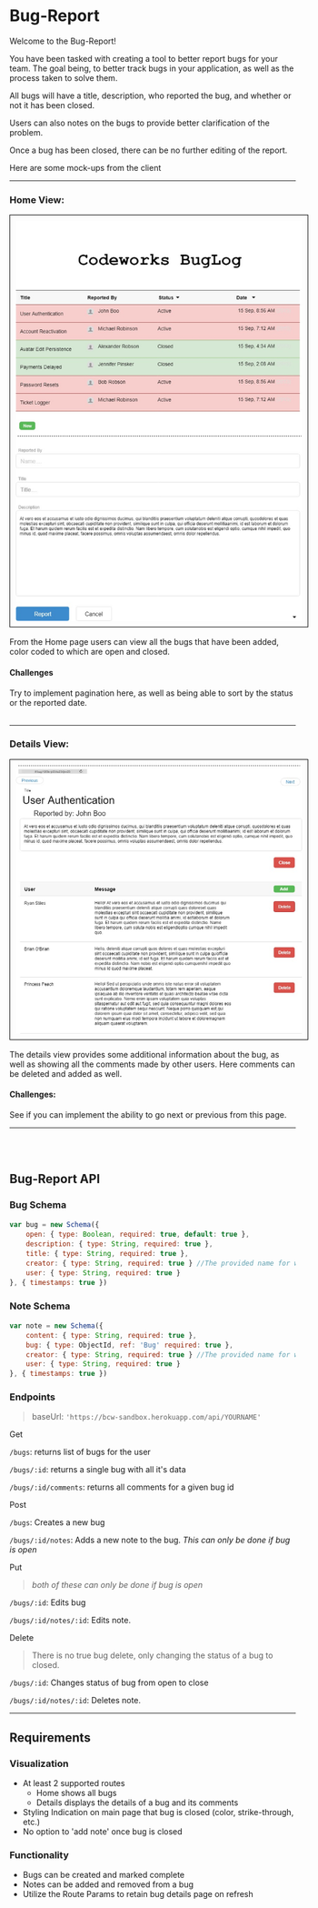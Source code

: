 # Bug-Report

Welcome to the Bug-Report! 

You have been tasked with creating a tool to better report bugs for your team. The goal being, to better track bugs in your application, as well as the process taken to solve them.

All bugs will have a title, description, who reported the bug, and whether or not it has been closed. 

Users can also notes on the bugs to provide better clarification of the problem.

Once a bug has been closed, there can be no further editing of the report.

Here are some mock-ups from the client
<hr>

### Home View:
<div>
  <img class="img-responsive" style="border: 1px solid black;padding: 10px" src="Home.jpg" />
</div>

From the Home page users can view all the bugs that have been added, color coded to which are open and closed.

#### Challenges 
Try to implement pagination here, as well as being able to sort by the status or the reported date.
<br>
<br>
<hr>


### Details View:
<div>
  <img class="img-responsive"  style="border: 1px solid black;padding: 10px"  src="Details.jpg" />
</div>

The details view provides some additional information about the bug, as well as showing all the comments made by other users. Here comments can be deleted and added as well. 

#### Challenges:
 See if you can implement the ability to go next or previous from this page.


<hr>
<br>
<br>

## Bug-Report API


### Bug Schema
```Javascript
var bug = new Schema({
    open: { type: Boolean, required: true, default: true },
    description: { type: String, required: true },
    title: { type: String, required: true },
    creator: { type: String, required: true } //The provided name for who reported the bug
    user: { type: String, required: true }
}, { timestamps: true })
```

### Note Schema
```Javascript
var note = new Schema({
    content: { type: String, required: true },
    bug: { type: ObjectId, ref: 'Bug' required: true },
    creator: { type: String, required: true } //The provided name for who made the note
    user: { type: String, required: true }
}, { timestamps: true })
```


### Endpoints
> baseUrl: `'https://bcw-sandbox.herokuapp.com/api/YOURNAME'`

Get

`/bugs`: returns list of bugs for the user

`/bugs/:id`: returns a single bug with all it's data

`/bugs/:id/comments`: returns all comments for a given bug id

Post

`/bugs`: Creates a new bug

`/bugs/:id/notes`: Adds a new note to the bug. *This can only be done if bug is open*

Put 

>*both of these can only be done if bug is open*

`/bugs/:id`: Edits bug

`/bugs/:id/notes/:id`: Edits note.

Delete

> There is no true bug delete, only changing the status of a bug to closed.

`/bugs/:id`: Changes status of bug from open to close

`/bugs/:id/notes/:id`: Deletes note.


<hr>

## Requirements

### Visualization
- At least 2 supported routes
    - Home shows all bugs
    - Details displays the details of a bug and its comments
- Styling Indication on main page that bug is closed (color, strike-through, etc.)
- No option to 'add note' once bug is closed

### Functionality
- Bugs can be created and marked complete
- Notes can be added and removed from a bug
- Utilize the Route Params to retain bug details page on refresh